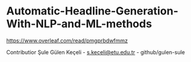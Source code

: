 # Automatic-Headline-Generation-With-NLP-and-ML-methods
https://www.overleaf.com/read/pmgprbdwfmmz

Contributior
Şule Gülen Keçeli - s.keceli@etu.edu.tr - github/gulen-sule
